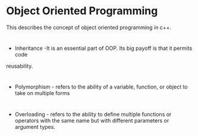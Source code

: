  

# Object Oriented Programming 

This describes the concept of object oriented programming in c++.

#

* Inheritance -It is an essential part of OOP. Its big payoff is that it permits code 

reusability.

#

* Polymorphism - refers to the ability of a variable, function, or object to take on multiple forms

#

* Overloading - refers to the ability to define multiple functions or operators with the same name but with different parameters or argument types.

 
